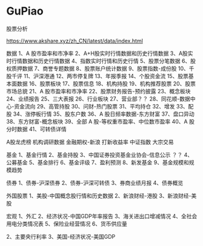 # GuPiao
股票分析


https://www.akshare.xyz/zh_CN/latest/data/index.html


数据
1、A 股市盈率和市净率
2、A+H股实时行情数据和历史行情数据
3、A股实时行情数据和历史行情数据
4、指数实时行情和历史行情
5、股票分笔数据
6、股权质押数据
7、商誉专题数据
8、股票账户统计数据
9、股票指数-成份股
10、千股千评
11、沪深港通
12、两市停复牌
13、年报季报
14、个股资金流
15、股票基本面数据
16、股票板块
17、股票信息
18、机构持股
19、机构推荐股票
20、股票市场总貌
21、A 股市盈率和市净率
22、股票财务报告-预约披露
23、概念板块
24、业绩报告
25、三大表报
26、行业板块
27、营业部？？
28、同花顺-数据中心-资金流向
29、高管持股
30、问财-热门股票
31、平均持仓
32、增发
33、配股
34、涨停板行情
35、股东户数
36、A 股日频率数据-东方财富
37、盘口异动
38、东方财富-概念板块
39、全部 A 股-等权重市盈率、中位数市盈率
40、A 股分时数据
41、可转债详情

A股龙虎榜
机构调研数据
金融期权-新浪
打新收益率
中证指数
大宗交易

基金
1、基金行情
2、基金持股
3、中国证券投资基金业协会-信息公示 ？？
4、公募基金
5、基金排行
6、基金评级
7、盈利预测
8、新发基金
9、基金规模和规模趋势

债券
1、债券-沪深债券
2、债券-沪深可转债
3、券商业绩月报
4、债券概览

外国股票
1、美股-中国概念股行情和历史数据
2、新浪财经-港股
3、新浪财经-美股

宏观
1、外汇
2、经济状况-中国GDP年率报告
3、海关进出口增减情况
4、全社会用电分类情况表
5、保险业经营情况
6、货币供应量

2、主要央行利率
3、美国-经济状况-美国GDP

